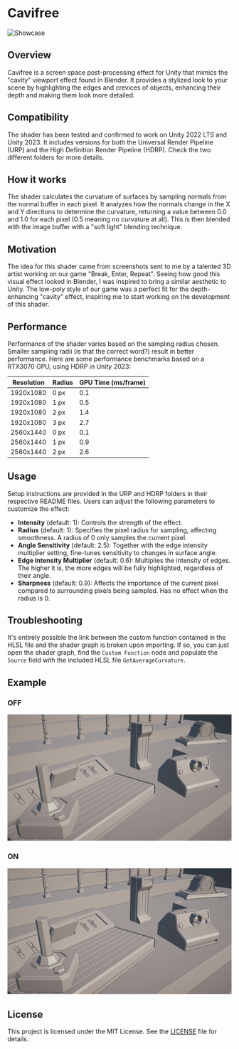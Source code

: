 # Cavifree
![Showcase](screenshots/showcase.gif)

## Overview
Cavifree is a screen space post-processing effect for Unity that mimics the "cavity" viewport effect found in Blender. It provides a stylized look to your scene by highlighting the edges and crevices of objects, enhancing their depth and making them look more detailed.

## Compatibility
The shader has been tested and confirmed to work on Unity 2022 LTS and Unity 2023. It includes versions for both the Universal Render Pipeline (URP) and the High Definition Render Pipeline (HDRP). Check the two different folders for more details.

## How it works
The shader calculates the curvature of surfaces by sampling normals from the normal buffer in each pixel. It analyzes how the normals change in the X and Y directions to determine the curvature, returning a value between 0.0 and 1.0 for each pixel (0.5 meaning no curvature at all). This is then blended with the image buffer with a "soft light" blending technique.

## Motivation
The idea for this shader came from screenshots sent to me by a talented 3D artist working on our game "Break, Enter, Repeat". Seeing how good this visual effect looked in Blender, I was inspired to bring a similar aesthetic to Unity. The low-poly style of our game was a perfect fit for the depth-enhancing "cavity" effect, inspiring me to start working on the development of this shader.

## Performance
Performance of the shader varies based on the sampling radius chosen. Smaller sampling radii (is that the correct word?) result in better performance. Here are some performance benchmarks based on a RTX3070 GPU, using HDRP in Unity 2023:

| Resolution   | Radius | GPU Time (ms/frame) |
|--------------|--------|---------------------|
| 1920x1080    | 0 px   | 0.1                 |
| 1920x1080    | 1 px   | 0.5                 |
| 1920x1080    | 2 px   | 1.4                 |
| 1920x1080    | 3 px   | 2.7                 |
| 2560x1440    | 0 px   | 0.1                 |
| 2560x1440    | 1 px   | 0.9                 |
| 2560x1440    | 2 px   | 2.6                 |

## Usage
Setup instructions are provided in the URP and HDRP folders in their respective README files. Users can adjust the following parameters to customize the effect:

- **Intensity** (default: 1): Controls the strength of the effect.
- **Radius** (default: 1): Specifies the pixel radius for sampling, affecting smoothness. A radius of 0 only samples the current pixel.
- **Angle Sensitivity** (default: 2.5): Together with the edge intensity multiplier setting, fine-tunes sensitivity to changes in surface angle.
- **Edge Intensity Multiplier** (default: 0.6): Multiplies the intensity of edges. The higher it is, the more edges will be fully highlighted, regardless of their angle.
- **Sharpness** (default: 0.9): Affects the importance of the current pixel compared to surrounding pixels being sampled. Has no effect when the radius is 0.

## Troubleshooting
It's entirely possible the link between the custom function contained in the HLSL file and the shader graph is broken upon importing. If so, you can just open the shader graph, find the `Custom Function` node and populate the `Source` field with the included HLSL file `GetAverageCurvature`.

## Example

### OFF
![Effect OFF](screenshots/cavity-off.png)

### ON
![Effect ON](screenshots/cavity-on.png)

## License
This project is licensed under the MIT License. See the [LICENSE](LICENSE) file for details.

